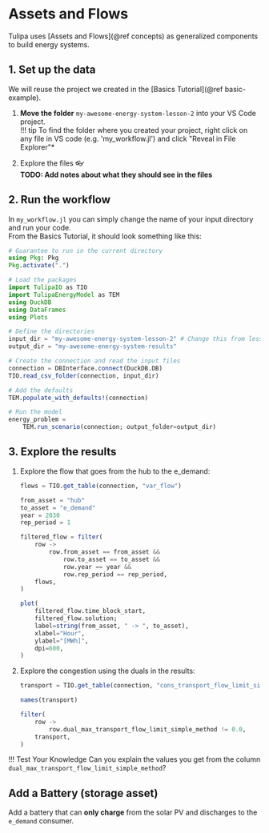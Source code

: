 # Assets and Flows

Tulipa uses [Assets and Flows](@ref concepts) as generalized components to build energy systems.

## 1. Set up the data

We will reuse the project we created in the [Basics Tutorial](@ref basic-example).

1. **Move the folder** `my-awesome-energy-system-lesson-2` into your VS Code project.\
!!! tip
    To find the folder where you created your project, right click on any file in VS code (e.g. 'my_workflow.jl') and click "Reveal in File Explorer"*

1. Explore the files :eyeglasses:\
**TODO: Add notes about what they should see in the files**

## 2. Run the workflow

In `my_workflow.jl` you can simply change the name of your input directory and run your code.\
From the Basics Tutorial, it should look something like this:

```julia
# Guarantee to run in the current directory
using Pkg: Pkg
Pkg.activate(".")

# Load the packages
import TulipaIO as TIO
import TulipaEnergyModel as TEM
using DuckDB
using DataFrames
using Plots

# Define the directories
input_dir = "my-awesome-energy-system-lesson-2" # Change this from lesson-1 to lesson-2
output_dir = "my-awesome-energy-system-results"

# Create the connection and read the input files
connection = DBInterface.connect(DuckDB.DB)
TIO.read_csv_folder(connection, input_dir)

# Add the defaults
TEM.populate_with_defaults!(connection)

# Run the model
energy_problem =
    TEM.run_scenario(connection; output_folder=output_dir)
```

## 3. Explore the results

1. Explore the flow that goes from the hub to the e_demand:

    ```julia
    flows = TIO.get_table(connection, "var_flow")

    from_asset = "hub"
    to_asset = "e_demand"
    year = 2030
    rep_period = 1

    filtered_flow = filter(
        row ->
            row.from_asset == from_asset &&
                row.to_asset == to_asset &&
                row.year == year &&
                row.rep_period == rep_period,
        flows,
    )

    plot(
        filtered_flow.time_block_start,
        filtered_flow.solution;
        label=string(from_asset, " -> ", to_asset),
        xlabel="Hour",
        ylabel="[MWh]",
        dpi=600,
    )
    ```

1. Explore the congestion using the duals in the results:

    ```julia
    transport = TIO.get_table(connection, "cons_transport_flow_limit_simple_method")

    names(transport)

    filter(
        row ->
            row.dual_max_transport_flow_limit_simple_method != 0.0,
        transport,
    )
    ```

!!! Test Your Knowledge
    Can you explain the values you get from the column `dual_max_transport_flow_limit_simple_method`?

## Add a Battery (storage asset)

Add a battery that can **only charge** from the solar PV and discharges to the `e_demand` consumer.
